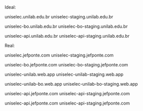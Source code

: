 


Ideal:

uniselec.unilab.edu.br
uniselec-staging.unilab.edu.br

uniselec-bo.unilab.edu.br
uniselec-bo-staging.unilab.edu.br

uniselec-api.unilab.edu.br
uniselec-api-staging.unilab.edu.br



Real:

uniselec.jefponte.com
uniselec-staging.jefponte.com

uniselec-bo.jefponte.com
uniselec-bo-staging.jefponte.com

uniselec-unilab.web.app
uniselec-unilab-staging.web.app

uniselec-unilab-bo.web.app
uniselec-unilab-bo-staging.web.app

uniselec-api.jefponte.com
uniselec-api-staging.jefponte.com


uniselec-api.jefponte.com
uniselec-api-staging.jefponte.com

